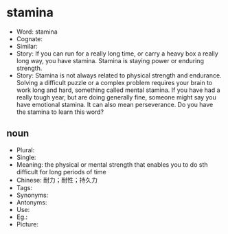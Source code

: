 # stamina

- Word: stamina
- Cognate: 
- Similar: 
- Story: If you can run for a really long time, or carry a heavy box a really long way, you have stamina. Stamina is staying power or enduring strength.
- Story: Stamina is not always related to physical strength and endurance. Solving a difficult puzzle or a complex problem requires your brain to work long and hard, something called mental stamina. If you have had a really tough year, but are doing generally fine, someone might say you have emotional stamina. It can also mean perseverance. Do you have the stamina to learn this word?

## noun

- Plural: 
- Single: 
- Meaning: the physical or mental strength that enables you to do sth difficult for long periods of time
- Chinese: 耐力；耐性；持久力
- Tags: 
- Synonyms: 
- Antonyms: 
- Use: 
- Eg.: 
- Picture: 


